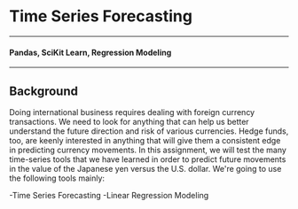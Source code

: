 # Time Series Forecasting
---
#### Pandas, SciKit Learn, Regression Modeling
---
## Background

Doing international business requires dealing with foreign currency transactions. We need to look for anything that can help us better understand the future direction and risk of various currencies. Hedge funds, too, are keenly interested in anything that will give them a consistent edge in predicting currency movements.
In this assignment, we will test the many time-series tools that we have learned in order to predict future movements in the value of the Japanese yen versus the U.S. dollar.
We're going to use the following tools mainly:

-Time Series Forecasting
-Linear Regression Modeling
